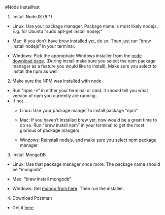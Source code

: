 #Node Installfest

1. Install NodeJS (6.*)

  * Linux: Use your package manager. Package name is most likely nodejs. E.g. for Ubuntu “sudo apt-get install nodejs”

  * Mac: If you don’t have [brew](http://brew.sh/index.html) installed yet, do so. Then just run “brew install nodejs” in your terminal.

  * Windows: Pick the appropriate Windows installer from the [node download page](https://nodejs.org/en/download/). (During install make sure you select the npm package manager as a feature you would like to install). Make sure you select to install the npm as well.
  

2. Make sure the NPM was installed with node
  * Run “npm -v” in either your terminal or cmd. It should tell you what version of npm you currently are running.
  * If not…
    * Linux: Use your package manger to install package “npm”

    * Mac: If you haven’t installed brew yet, now would be a great time to do so. Run “brew install npm” in your terminal to get the most glorious of package mangers.

    * Windows: Reinstall nodejs, and make sure you select npm package manager.

3. Install MongoDB
  * Linux: Use that package manager once more. The package name should be “mongodb”

  * Mac: “brew install mongodb”

  * Windows: Get [mongo from here](https://www.mongodb.com/download-center#community). Then run the installer.

4. Download Postman
  * Get it [here](https://www.getpostman.com/)


